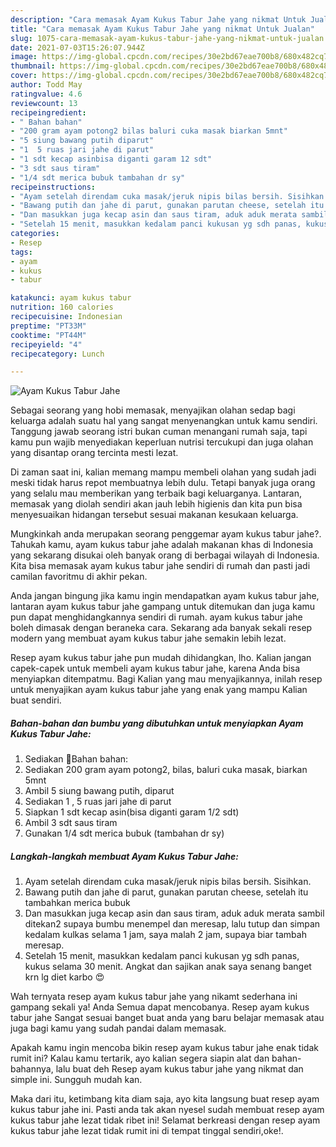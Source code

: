 ```yaml
---
description: "Cara memasak Ayam Kukus Tabur Jahe yang nikmat Untuk Jualan"
title: "Cara memasak Ayam Kukus Tabur Jahe yang nikmat Untuk Jualan"
slug: 1075-cara-memasak-ayam-kukus-tabur-jahe-yang-nikmat-untuk-jualan
date: 2021-07-03T15:26:07.944Z
image: https://img-global.cpcdn.com/recipes/30e2bd67eae700b8/680x482cq70/ayam-kukus-tabur-jahe-foto-resep-utama.jpg
thumbnail: https://img-global.cpcdn.com/recipes/30e2bd67eae700b8/680x482cq70/ayam-kukus-tabur-jahe-foto-resep-utama.jpg
cover: https://img-global.cpcdn.com/recipes/30e2bd67eae700b8/680x482cq70/ayam-kukus-tabur-jahe-foto-resep-utama.jpg
author: Todd May
ratingvalue: 4.6
reviewcount: 13
recipeingredient:
- " Bahan bahan"
- "200 gram ayam potong2 bilas baluri cuka masak biarkan 5mnt"
- "5 siung bawang putih diparut"
- "1  5 ruas jari jahe di parut"
- "1 sdt kecap asinbisa diganti garam 12 sdt"
- "3 sdt saus tiram"
- "1/4 sdt merica bubuk tambahan dr sy"
recipeinstructions:
- "Ayam setelah direndam cuka masak/jeruk nipis bilas bersih. Sisihkan."
- "Bawang putih dan jahe di parut, gunakan parutan cheese, setelah itu tambahkan merica bubuk"
- "Dan masukkan juga kecap asin dan saus tiram, aduk aduk merata sambil ditekan2 supaya bumbu menempel dan meresap, lalu tutup dan simpan kedalam kulkas selama 1 jam, saya malah 2 jam, supaya biar tambah meresap."
- "Setelah 15 menit, masukkan kedalam panci kukusan yg sdh panas, kukus selama 30 menit. Angkat dan sajikan anak saya senang banget krn lg diet karbo 😍"
categories:
- Resep
tags:
- ayam
- kukus
- tabur

katakunci: ayam kukus tabur 
nutrition: 160 calories
recipecuisine: Indonesian
preptime: "PT33M"
cooktime: "PT44M"
recipeyield: "4"
recipecategory: Lunch

---
```



![Ayam Kukus Tabur Jahe](https://img-global.cpcdn.com/recipes/30e2bd67eae700b8/680x482cq70/ayam-kukus-tabur-jahe-foto-resep-utama.jpg)

Sebagai seorang yang hobi memasak, menyajikan olahan sedap bagi keluarga adalah suatu hal yang sangat menyenangkan untuk kamu sendiri. Tanggung jawab seorang istri bukan cuman menangani rumah saja, tapi kamu pun wajib menyediakan keperluan nutrisi tercukupi dan juga olahan yang disantap orang tercinta mesti lezat.

Di zaman  saat ini, kalian memang mampu membeli olahan yang sudah jadi meski tidak harus repot membuatnya lebih dulu. Tetapi banyak juga orang yang selalu mau memberikan yang terbaik bagi keluarganya. Lantaran, memasak yang diolah sendiri akan jauh lebih higienis dan kita pun bisa menyesuaikan hidangan tersebut sesuai makanan kesukaan keluarga. 



Mungkinkah anda merupakan seorang penggemar ayam kukus tabur jahe?. Tahukah kamu, ayam kukus tabur jahe adalah makanan khas di Indonesia yang sekarang disukai oleh banyak orang di berbagai wilayah di Indonesia. Kita bisa memasak ayam kukus tabur jahe sendiri di rumah dan pasti jadi camilan favoritmu di akhir pekan.

Anda jangan bingung jika kamu ingin mendapatkan ayam kukus tabur jahe, lantaran ayam kukus tabur jahe gampang untuk ditemukan dan juga kamu pun dapat menghidangkannya sendiri di rumah. ayam kukus tabur jahe boleh dimasak dengan beraneka cara. Sekarang ada banyak sekali resep modern yang membuat ayam kukus tabur jahe semakin lebih lezat.

Resep ayam kukus tabur jahe pun mudah dihidangkan, lho. Kalian jangan capek-capek untuk membeli ayam kukus tabur jahe, karena Anda bisa menyiapkan ditempatmu. Bagi Kalian yang mau menyajikannya, inilah resep untuk menyajikan ayam kukus tabur jahe yang enak yang mampu Kalian buat sendiri.

<!--inarticleads1-->

##### Bahan-bahan dan bumbu yang dibutuhkan untuk menyiapkan Ayam Kukus Tabur Jahe:

1. Sediakan  💞Bahan bahan:
1. Sediakan 200 gram ayam potong2, bilas, baluri cuka masak, biarkan 5mnt
1. Ambil 5 siung bawang putih, diparut
1. Sediakan 1 , 5 ruas jari jahe di parut
1. Siapkan 1 sdt kecap asin(bisa diganti garam 1/2 sdt)
1. Ambil 3 sdt saus tiram
1. Gunakan 1/4 sdt merica bubuk (tambahan dr sy)




<!--inarticleads2-->

##### Langkah-langkah membuat Ayam Kukus Tabur Jahe:

1. Ayam setelah direndam cuka masak/jeruk nipis bilas bersih. Sisihkan.
1. Bawang putih dan jahe di parut, gunakan parutan cheese, setelah itu tambahkan merica bubuk
1. Dan masukkan juga kecap asin dan saus tiram, aduk aduk merata sambil ditekan2 supaya bumbu menempel dan meresap, lalu tutup dan simpan kedalam kulkas selama 1 jam, saya malah 2 jam, supaya biar tambah meresap.
1. Setelah 15 menit, masukkan kedalam panci kukusan yg sdh panas, kukus selama 30 menit. Angkat dan sajikan anak saya senang banget krn lg diet karbo 😍




Wah ternyata resep ayam kukus tabur jahe yang nikamt sederhana ini gampang sekali ya! Anda Semua dapat mencobanya. Resep ayam kukus tabur jahe Sangat sesuai banget buat anda yang baru belajar memasak atau juga bagi kamu yang sudah pandai dalam memasak.

Apakah kamu ingin mencoba bikin resep ayam kukus tabur jahe enak tidak rumit ini? Kalau kamu tertarik, ayo kalian segera siapin alat dan bahan-bahannya, lalu buat deh Resep ayam kukus tabur jahe yang nikmat dan simple ini. Sungguh mudah kan. 

Maka dari itu, ketimbang kita diam saja, ayo kita langsung buat resep ayam kukus tabur jahe ini. Pasti anda tak akan nyesel sudah membuat resep ayam kukus tabur jahe lezat tidak ribet ini! Selamat berkreasi dengan resep ayam kukus tabur jahe lezat tidak rumit ini di tempat tinggal sendiri,oke!.

